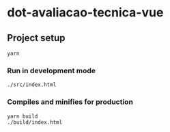 # dot-avaliacao-tecnica-vue

## Project setup

```
yarn
```

### Run in development mode

```
./src/index.html
```

### Compiles and minifies for production

```
yarn build
./build/index.html
```
